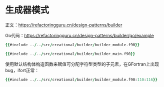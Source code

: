 # 生成器模式

正文：https://refactoringguru.cn/design-patterns/builder

Go代码：https://refactoringguru.cn/design-patterns/builder/go/example

```fortran
{{#include ../../src/creational/builder/builder_module.f90}}
```

```fortran
{{#include ../../src/creational/builder/builder_main.f90}}
```

使用默认结构体构造函数来赋值可分配字符型类型的子元素，在GFortran上出现bug，ifort正常：

```fortran
{{#include ../../src/creational/builder/builder_module.f90:110:116}}
```